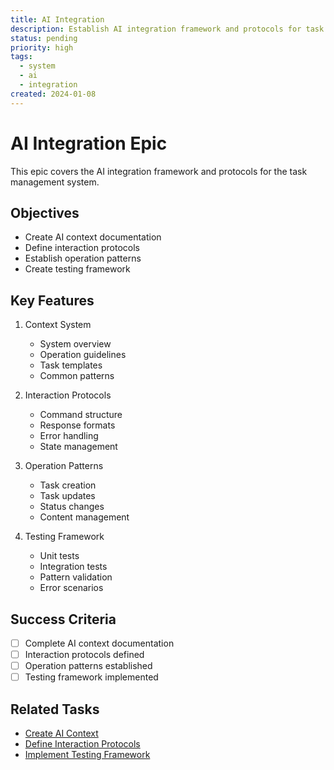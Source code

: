 ```yaml
---
title: AI Integration
description: Establish AI integration framework and protocols for task management
status: pending
priority: high
tags:
  - system
  - ai
  - integration
created: 2024-01-08
---
```


# AI Integration Epic

This epic covers the AI integration framework and protocols for the task management system.

## Objectives

- Create AI context documentation
- Define interaction protocols
- Establish operation patterns
- Create testing framework

## Key Features

1. Context System
   - System overview
   - Operation guidelines
   - Task templates
   - Common patterns

2. Interaction Protocols
   - Command structure
   - Response formats
   - Error handling
   - State management

3. Operation Patterns
   - Task creation
   - Task updates
   - Status changes
   - Content management

4. Testing Framework
   - Unit tests
   - Integration tests
   - Pattern validation
   - Error scenarios

## Success Criteria

- [ ] Complete AI context documentation
- [ ] Interaction protocols defined
- [ ] Operation patterns established
- [ ] Testing framework implemented

## Related Tasks

- [Create AI Context](/tasks/create-ai-context.md)
- [Define Interaction Protocols](/tasks/define-interaction-protocols.md)
- [Implement Testing Framework](/tasks/implement-testing-framework.md) 